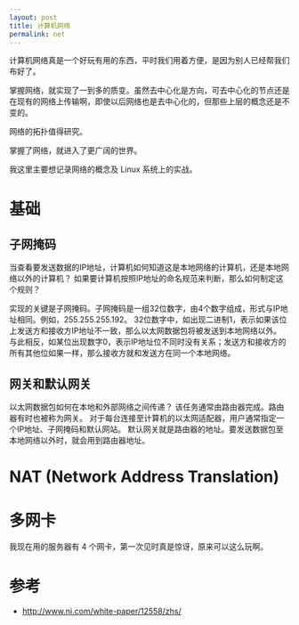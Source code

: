 ```yaml
---
layout: post
title: 计算机网络
permalink: net
---
```


计算机网络真是一个好玩有用的东西，平时我们用着方便，是因为别人已经帮我们布好了。

掌握网络，就实现了一到多的质变。虽然去中心化是方向，可去中心化的节点还是在现有的网络上传输啊，即使以后网络也是去中心化的，但那些上层的概念还是不变的。

网络的拓扑值得研究。

掌握了网络，就进入了更广阔的世界。

我这里主要想记录网络的概念及 Linux 系统上的实战。

# 基础

## 子网掩码
当查看要发送数据的IP地址，计算机如何知道这是本地网络的计算机，还是本地网络以外的计算机？ 如果要计算机按照IP地址的命名规范来判断，那么如何制定这个规则？

实现的关键是子网掩码。子网掩码是一组32位数字，由4个数字组成，形式与IP地址相同。例如，255.255.255.192。 32位数字中，如出现二进制1，表示如果该位上发送方和接收方IP地址不一致，那么以太网数据包将被发送到本地网络以外。 与此相反，如某位出现数字0，表示IP地址位不同时没有关系；发送方和接收方的所有其他位如果一样，那么接收方就和发送方在同一个本地网络。

## 网关和默认网关
以太网数据包如何在本地和外部网络之间传递？ 该任务通常由路由器完成。路由器有时也被称为网关。 对于每台连接至计算机的以太网适配器，用户通常指定一个IP地址、子网掩码和默认网站。 默认网关就是路由器的地址。要发送数据包至本地网络以外时，就会用到路由器地址。

# NAT (Network Address Translation)

# 多网卡
我现在用的服务器有 4 个网卡，第一次见时真是惊讶，原来可以这么玩啊。

# 参考
- http://www.ni.com/white-paper/12558/zhs/
